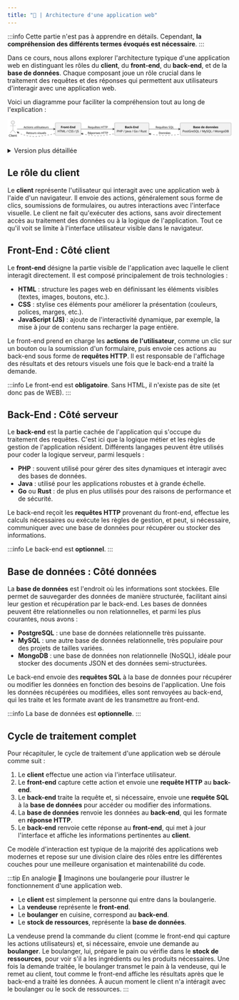 ```yaml
---
title: "📜 | Architecture d'une application web"
---
```


:::info
Cette partie n'est pas à apprendre en détails. Cependant, **la compréhension des différents termes évoqués est nécessaire**.
:::

Dans ce cours, nous allons explorer l'architecture typique d'une application web en distinguant les rôles du **client**, du **front-end**, du **back-end**, et de la **base de données**. Chaque composant joue un rôle crucial dans le traitement des requêtes et des réponses qui permettent aux utilisateurs d'interagir avec une application web.

Voici un diagramme pour faciliter la compréhension tout au long de l'explication :

![Diagramme stack WEB](../images/web_stack.svg)

<details>
    <summary>Version plus détaillée</summary>

![Diagramme stack WEB avec détails](../images/web_stack_detailed.svg)
</details>

## Le rôle du client

Le **client** représente l'utilisateur qui interagit avec une application web à l'aide d'un navigateur. Il envoie des actions, généralement sous forme de clics, soumissions de formulaires, ou autres interactions avec l'interface visuelle. Le client ne fait qu'exécuter des actions, sans avoir directement accès au traitement des données ou à la logique de l'application. Tout ce qu'il voit se limite à l'interface utilisateur visible dans le navigateur.

## Front-End : Côté client

Le **front-end** désigne la partie visible de l'application avec laquelle le client interagit directement. Il est composé principalement de trois technologies :

- **HTML** : structure les pages web en définissant les éléments visibles (textes, images, boutons, etc.).
- **CSS** : stylise ces éléments pour améliorer la présentation (couleurs, polices, marges, etc.).
- **JavaScript (JS)** : ajoute de l'interactivité dynamique, par exemple, la mise à jour de contenu sans recharger la page entière.

Le front-end prend en charge les **actions de l'utilisateur**, comme un clic sur un bouton ou la soumission d'un formulaire, puis envoie ces actions au back-end sous forme de **requêtes HTTP**. Il est responsable de l'affichage des résultats et des retours visuels une fois que le back-end a traité la demande.

:::info
Le front-end est **obligatoire**. Sans HTML, il n'existe pas de site (et donc pas de WEB).
:::

## Back-End : Côté serveur

Le **back-end** est la partie cachée de l'application qui s'occupe du traitement des requêtes. C'est ici que la logique métier et les règles de gestion de l'application résident. Différents langages peuvent être utilisés pour coder la logique serveur, parmi lesquels :

- **PHP** : souvent utilisé pour gérer des sites dynamiques et interagir avec des bases de données.
- **Java** : utilisé pour les applications robustes et à grande échelle.
- **Go** ou **Rust** : de plus en plus utilisés pour des raisons de performance et de sécurité.

Le back-end reçoit les **requêtes HTTP** provenant du front-end, effectue les calculs nécessaires ou exécute les règles de gestion, et peut, si nécessaire, communiquer avec une base de données pour récupérer ou stocker des informations.

:::info
Le back-end est **optionnel**.
:::

## Base de données : Côté données

La **base de données** est l'endroit où les informations sont stockées. Elle permet de sauvegarder des données de manière structurée, facilitant ainsi leur gestion et récupération par le back-end. Les bases de données peuvent être relationnelles ou non relationnelles, et parmi les plus courantes, nous avons :

- **PostgreSQL** : une base de données relationnelle très puissante.
- **MySQL** : une autre base de données relationnelle, très populaire pour des projets de tailles variées.
- **MongoDB** : une base de données non relationnelle (NoSQL), idéale pour stocker des documents JSON et des données semi-structurées.

Le back-end envoie des **requêtes SQL** à la base de données pour récupérer ou modifier les données en fonction des besoins de l'application. Une fois les données récupérées ou modifiées, elles sont renvoyées au back-end, qui les traite et les formate avant de les transmettre au front-end.

:::info
La base de données est **optionnelle**.
:::

## Cycle de traitement complet

Pour récapituler, le cycle de traitement d'une application web se déroule comme suit :

1. Le **client** effectue une action via l'interface utilisateur.
2. Le **front-end** capture cette action et envoie une **requête HTTP** au **back-end**.
3. Le **back-end** traite la requête et, si nécessaire, envoie une **requête SQL** à la **base de données** pour accéder ou modifier des informations.
4. La **base de données** renvoie les données au **back-end**, qui les formate en **réponse HTTP**.
5. Le **back-end** renvoie cette réponse au **front-end**, qui met à jour l'interface et affiche les informations pertinentes au **client**.

Ce modèle d'interaction est typique de la majorité des applications web modernes et repose sur une division claire des rôles entre les différentes couches pour une meilleure organisation et maintenabilité du code.

:::tip En analogie 🥖
Imaginons une boulangerie pour illustrer le fonctionnement d'une application web.

- Le **client** est simplement la personne qui entre dans la boulangerie.
- La **vendeuse** représente le **front-end**.
- Le **boulanger** en cuisine, correspond au **back-end**.
- Le **stock de ressources**, représente la **base de données**.

La vendeuse prend la commande du client (comme le front-end qui capture les actions utilisateurs) et, si nécessaire, envoie une demande au **boulanger**.
Le boulanger, lui, prépare le pain ou vérifie dans le **stock de ressources**, pour voir s'il a les ingrédients ou les produits nécessaires.
Une fois la demande traitée, le boulanger transmet le pain à la vendeuse, qui le remet au client, tout comme le front-end affiche les résultats après que le back-end a traité les données.
À aucun moment le client n'a intéragit avec le boulanger ou le sock de ressources. 
:::